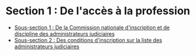 # Section 1 : De l'accès à la profession

- [Sous-section 1 : De la Commission nationale d'inscription et de discipline des administrateurs judiciaires](sous-section-1)
- [Sous-section 2 : Des conditions d'inscription sur la liste des administrateurs judiciaires](sous-section-2)
